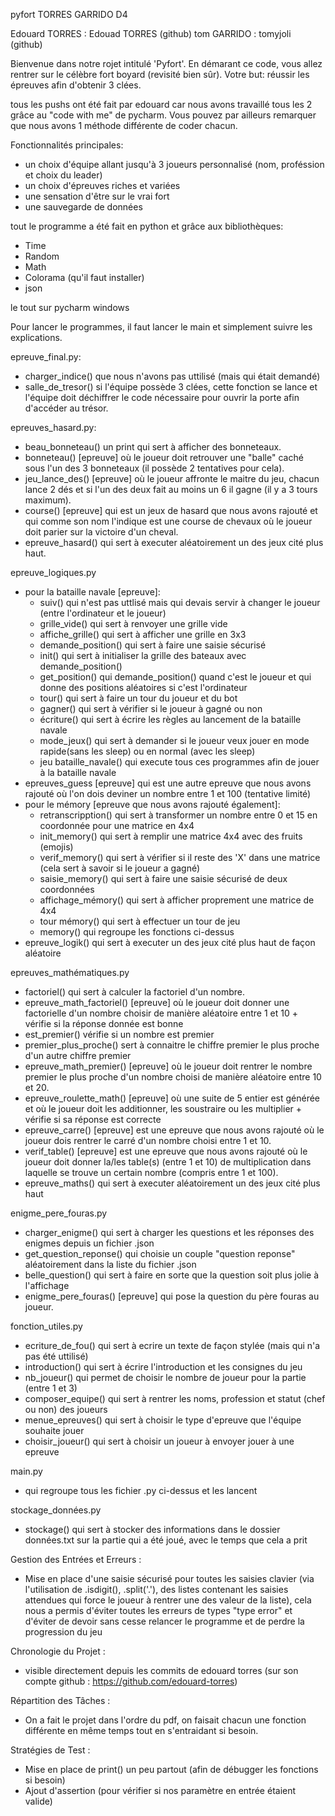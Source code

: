 pyfort TORRES GARRIDO D4

Edouard TORRES : Edouad TORRES (github)
tom GARRIDO : tomyjoli (github)

Bienvenue dans notre rojet intitulé 'Pyfort'. En démarant ce code, vous allez rentrer sur le célèbre fort boyard (revisité bien sûr). Votre but: réussir les épreuves afin d'obtenir 3 clées.


tous les pushs ont été fait par edouard car nous avons travaillé tous les 2 grâce au "code with me" de pycharm. Vous pouvez par ailleurs remarquer que nous avons 1 méthode différente de coder chacun.

Fonctionnalités principales:
- un choix d'équipe allant jusqu'à 3 joueurs personnalisé (nom, proféssion et choix du leader)
- un choix d'épreuves riches et variées
- une sensation d'être sur le vrai fort
- une sauvegarde de données


tout le programme a été fait en python et grâce aux bibliothèques:
- Time
- Random
- Math
- Colorama (qu'il faut installer)
- json

le tout sur pycharm windows

Pour lancer le programmes, il faut lancer le main et simplement suivre les explications.


epreuve_final.py:
- charger_indice() que nous n'avons pas uttilisé (mais qui était demandé)
- salle_de_tresor() si l'équipe possède 3 clées, cette fonction se lance et l'équipe doit déchiffrer le code nécessaire pour ouvrir la porte afin d'accéder au
trésor.

epreuves_hasard.py:
- beau_bonneteau() un print qui sert à afficher des bonneteaux.
- bonneteau() [epreuve] où le joueur doit retrouver une "balle" caché sous l'un des 3 bonneteaux (il possède 2 tentatives pour cela).
- jeu_lance_des() [epreuve] où le joueur affronte le maitre du jeu, chacun lance 2 dés et si l'un des deux fait au moins un 6 il gagne (il y a 3 tours maximum).
- course() [epreuve] qui est un jeux de hasard que nous avons rajouté et qui comme son nom l'indique est une course de chevaux où le joueur doit parier sur la victoire d'un cheval.
- epreuve_hasard() qui sert à executer aléatoirement un des jeux cité plus haut.


epreuve_logiques.py
- pour la bataille navale [epreuve]:
  - suiv() qui n'est pas uttlisé mais qui devais servir à changer le joueur (entre l'ordinateur et le joueur)
  - grille_vide() qui sert à renvoyer une grille vide
  - affiche_grille() qui sert à afficher une grille en 3x3
  - demande_position() qui sert à faire une saisie sécurisé
  - init() qui sert à initialiser la grille des bateaux avec demande_position()
  - get_position() qui demande_position() quand c'est le joueur et qui donne des positions aléatoires si c'est l'ordinateur
  - tour() qui sert à faire un tour du joueur et du bot
  - gagner() qui sert à vérifier si le joueur à gagné ou non
  - écriture() qui sert à écrire les règles au lancement de la bataille navale
  - mode_jeux() qui sert à demander si le joueur veux jouer en mode rapide(sans les sleep) ou en normal (avec les sleep)
  - jeu bataille_navale() qui execute tous ces programmes afin de jouer à la bataille navale
- epreuves_guess [epreuve] qui est une autre epreuve que nous avons rajouté où l'on dois deviner un nombre entre 1 et 100 (tentative limité)
- pour le mémory [epreuve que nous avons rajouté également]:
  - retranscripption() qui sert à transformer un nombre entre 0 et 15 en coordonnée pour une matrice en 4x4
  - init_memory() qui sert à remplir une matrice 4x4 avec des fruits (emojis)
  - verif_memory() qui sert à vérifier si il reste des 'X' dans une matrice (cela sert à savoir si le joueur a gagné)
  - saisie_memory() qui sert à faire une saisie sécurisé de deux coordonnées
  - affichage_mémory() qui sert à afficher proprement une matrice de 4x4
  - tour mémory() qui sert à effectuer un tour de jeu
  - memory() qui regroupe les fonctions ci-dessus
- epreuve_logik() qui sert à executer un des jeux cité plus haut de façon aléatoire


epreuves_mathématiques.py
- factoriel() qui sert à calculer la factoriel d'un nombre.
- epreuve_math_factoriel() [epreuve] où le joueur doit donner une factorielle d'un nombre choisir de manière aléatoire entre 1 et 10 + vérifie si la réponse donnée est bonne
- est_premier() vérifie si un nombre est premier
- premier_plus_proche() sert à connaitre le chiffre premier le plus proche d'un autre chiffre premier
- epreuve_math_premier() [epreuve] où le joueur doit rentrer le nombre premier le plus proche d'un nombre choisi de manière aléatoire entre 10 et 20.
- epreuve_roulette_math() [epreuve] où une suite de 5 entier est générée et où le joueur doit les additionner, les soustraire ou les multiplier + vérifie si sa réponse est correcte
- epreuve_carre() [epreuve] est une epreuve que nous avons rajouté où le joueur dois rentrer le carré d'un nombre choisi entre 1 et 10.
- verif_table() [epreuve] est une epreuve que nous avons rajouté où le joueur doit donner la/les table(s) (entre 1 et 10) de multiplication dans laquelle se trouve un certain nombre (compris entre 1 et 100).
- epreuve_maths() qui sert à executer aléatoirement un des jeux cité plus haut


enigme_pere_fouras.py
- charger_enigme() qui sert à charger les questions et les réponses des enigmes depuis un fichier .json
- get_question_reponse() qui choisie un couple "question reponse" aléatoirement dans la liste du fichier .json
- belle_question() qui sert à faire en sorte que la question soit plus jolie à l'affichage
- enigme_pere_fouras() [epreuve] qui pose la question du père fouras au joueur.

fonction_utiles.py
- ecriture_de_fou() qui sert à ecrire un texte de façon stylée (mais qui n'a pas été uttilisé)
- introduction() qui sert à écrire l'introduction et les consignes du jeu
- nb_joueur() qui permet de choisir le nombre de joueur pour la partie (entre 1 et 3)
- composer_equipe() qui sert à rentrer les noms, profession et statut (chef ou non) des joueurs
- menue_epreuves() qui sert à choisir le type d'epreuve que l'équipe souhaite jouer
- choisir_joueur() qui sert à choisir un joueur à envoyer jouer à une epreuve

main.py
- qui regroupe tous les fichier .py ci-dessus et les lancent

stockage_données.py
- stockage() qui sert à stocker des informations dans le dossier données.txt sur la partie qui a été joué, avec le temps que cela a prit

Gestion des Entrées et Erreurs :
- Mise en place d'une saisie sécurisé pour toutes les saisies clavier (via l'utilisation de .isdigit(), .split('.'), des listes contenant les saisies attendues      qui force le joueur à rentrer une des valeur de la liste), cela nous a permis d'éviter toutes les erreurs de types "type error" et d'éviter de devoir sans cesse 
  relancer le programme et de perdre la progression du jeu

Chronologie du Projet :
- visible directement depuis les commits de edouard torres (sur son compte github : https://github.com/edouard-torres)

Répartition des Tâches :
- On a fait le projet dans l'ordre du pdf, on faisait chacun une fonction différente en même temps tout en s'entraidant si besoin.

Stratégies de Test :
- Mise en place de print() un peu partout (afin de débugger les fonctions si besoin)
- Ajout d'assertion (pour vérifier si nos paramètre en entrée étaient valide)



